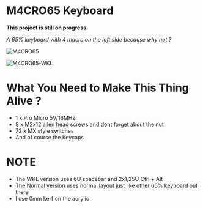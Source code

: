 # M4CRO65 Keyboard
**This project is still on progress.**

*A 65% keyboard with 4 macro on the left side because why not ?*

![M4CRO65](https://i.postimg.cc/jjbs9Z1N/m4cro65.jpg)

![M4CRO65-WKL](https://i.postimg.cc/Vs0z5T2q/m4cro65-wkl.jpg)

# What You Need to Make This Thing Alive ?
* 1 x Pro Micro 5V/16MHz
* 8 x M2x12 allen head screws and dont forget about the nut
* 72 x MX style switches
* And of course the Keycaps

# NOTE
* The WKL version uses 6U spacebar and 2x1,25U Ctrl + Alt
* The Normal version uses normal layout just like other 65% keyboard out there
* I use 0mm kerf on the acrylic
